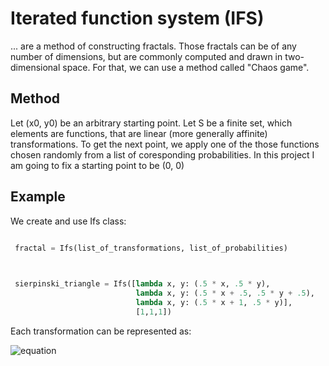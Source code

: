 # Iterated function system (IFS)
... are a method of constructing fractals. Those fractals can be of any number of dimensions, but are commonly computed and drawn in two-dimensional space. For that, we can use a method called "Chaos game".

Method
---------------------

Let (x0, y0) be an arbitrary starting point. Let S be a finite set, which elements are functions, that are linear (more generally affinite) transformations. To get the next point, we apply one of the those functions chosen randomly from a list of coresponding probabilities.
In this project I am going to fix a starting point to be (0, 0)

Example
---------------------

We create and use Ifs class:

```python

 fractal = Ifs(list_of_transformations, list_of_probabilities)
      
```

```python

 sierpinski_triangle = Ifs([lambda x, y: (.5 * x, .5 * y),
                            lambda x, y: (.5 * x + .5, .5 * y + .5),
                            lambda x, y: (.5 * x + 1, .5 * y)],
                            [1,1,1])
```

Each transformation can be represented as:

![equation](<img src="https://latex.codecogs.com/png.image?\dpi{110}&space;\bg_white&space;f_{1}\begin{pmatrix}x&space;\\&space;y\end{pmatrix}&space;=&space;\begin{pmatrix}\frac{1}{2}&space;&&space;0&space;\\0&space;&&space;\frac{1}{2}&space;\\\end{pmatrix}\begin{pmatrix}x&space;\\&space;y\end{pmatrix}" title="\bg_white f_{1}\begin{pmatrix}x \\ y\end{pmatrix} = \begin{pmatrix}\frac{1}{2} & 0 \\0 & \frac{1}{2} \\\end{pmatrix}\begin{pmatrix}x \\ y\end{pmatrix}" />)

